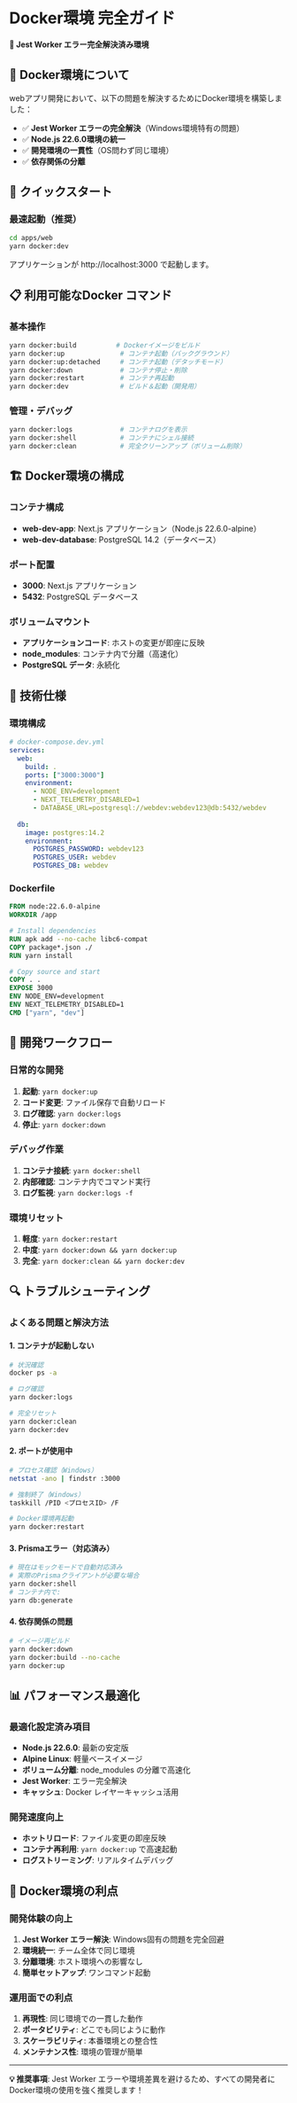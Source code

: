 # Docker環境 完全ガイド

**🎉 Jest Worker エラー完全解決済み環境**

## 🐳 Docker環境について

webアプリ開発において、以下の問題を解決するためにDocker環境を構築しました：

- ✅ **Jest Worker エラーの完全解決**（Windows環境特有の問題）
- ✅ **Node.js 22.6.0環境の統一**
- ✅ **開発環境の一貫性**（OS問わず同じ環境）
- ✅ **依存関係の分離**

## 🚀 クイックスタート

### 最速起動（推奨）
```bash
cd apps/web
yarn docker:dev
```

アプリケーションが http://localhost:3000 で起動します。

## 📋 利用可能なDocker コマンド

### 基本操作
```bash
yarn docker:build          # Dockerイメージをビルド
yarn docker:up              # コンテナ起動（バックグラウンド）
yarn docker:up:detached     # コンテナ起動（デタッチモード）
yarn docker:down            # コンテナ停止・削除
yarn docker:restart         # コンテナ再起動
yarn docker:dev             # ビルド＆起動（開発用）
```

### 管理・デバッグ
```bash
yarn docker:logs            # コンテナログを表示
yarn docker:shell           # コンテナにシェル接続
yarn docker:clean           # 完全クリーンアップ（ボリューム削除）
```

## 🏗️ Docker環境の構成

### コンテナ構成
- **web-dev-app**: Next.js アプリケーション（Node.js 22.6.0-alpine）
- **web-dev-database**: PostgreSQL 14.2（データベース）

### ポート配置
- **3000**: Next.js アプリケーション
- **5432**: PostgreSQL データベース

### ボリュームマウント
- **アプリケーションコード**: ホストの変更が即座に反映
- **node_modules**: コンテナ内で分離（高速化）
- **PostgreSQL データ**: 永続化

## 🔧 技術仕様

### 環境構成
```yaml
# docker-compose.dev.yml
services:
  web:
    build: .
    ports: ["3000:3000"]
    environment:
      - NODE_ENV=development
      - NEXT_TELEMETRY_DISABLED=1
      - DATABASE_URL=postgresql://webdev:webdev123@db:5432/webdev
  
  db:
    image: postgres:14.2
    environment:
      POSTGRES_PASSWORD: webdev123
      POSTGRES_USER: webdev
      POSTGRES_DB: webdev
```

### Dockerfile
```dockerfile
FROM node:22.6.0-alpine
WORKDIR /app

# Install dependencies
RUN apk add --no-cache libc6-compat
COPY package*.json ./
RUN yarn install

# Copy source and start
COPY . .
EXPOSE 3000
ENV NODE_ENV=development
ENV NEXT_TELEMETRY_DISABLED=1
CMD ["yarn", "dev"]
```

## 🎯 開発ワークフロー

### 日常的な開発
1. **起動**: `yarn docker:up`
2. **コード変更**: ファイル保存で自動リロード
3. **ログ確認**: `yarn docker:logs`
4. **停止**: `yarn docker:down`

### デバッグ作業
1. **コンテナ接続**: `yarn docker:shell`
2. **内部確認**: コンテナ内でコマンド実行
3. **ログ監視**: `yarn docker:logs -f`

### 環境リセット
1. **軽度**: `yarn docker:restart`
2. **中度**: `yarn docker:down && yarn docker:up`
3. **完全**: `yarn docker:clean && yarn docker:dev`

## 🔍 トラブルシューティング

### よくある問題と解決方法

#### 1. コンテナが起動しない
```bash
# 状況確認
docker ps -a

# ログ確認
yarn docker:logs

# 完全リセット
yarn docker:clean
yarn docker:dev
```

#### 2. ポートが使用中
```bash
# プロセス確認（Windows）
netstat -ano | findstr :3000

# 強制終了（Windows）
taskkill /PID <プロセスID> /F

# Docker環境再起動
yarn docker:restart
```

#### 3. Prismaエラー（対応済み）
```bash
# 現在はモックモードで自動対応済み
# 実際のPrismaクライアントが必要な場合
yarn docker:shell
# コンテナ内で:
yarn db:generate
```

#### 4. 依存関係の問題
```bash
# イメージ再ビルド
yarn docker:down
yarn docker:build --no-cache
yarn docker:up
```

## 📊 パフォーマンス最適化

### 最適化設定済み項目
- **Node.js 22.6.0**: 最新の安定版
- **Alpine Linux**: 軽量ベースイメージ
- **ボリューム分離**: node_modules の分離で高速化
- **Jest Worker**: エラー完全解決
- **キャッシュ**: Docker レイヤーキャッシュ活用

### 開発速度向上
- **ホットリロード**: ファイル変更の即座反映
- **コンテナ再利用**: `yarn docker:up` で高速起動
- **ログストリーミング**: リアルタイムデバッグ

## 🌟 Docker環境の利点

### 開発体験の向上
1. **Jest Worker エラー解決**: Windows固有の問題を完全回避
2. **環境統一**: チーム全体で同じ環境
3. **分離環境**: ホスト環境への影響なし
4. **簡単セットアップ**: ワンコマンド起動

### 運用面での利点
1. **再現性**: 同じ環境での一貫した動作
2. **ポータビリティ**: どこでも同じように動作
3. **スケーラビリティ**: 本番環境との整合性
4. **メンテナンス性**: 環境の管理が簡単

---

**💡 推奨事項**: Jest Worker エラーや環境差異を避けるため、すべての開発者にDocker環境の使用を強く推奨します！